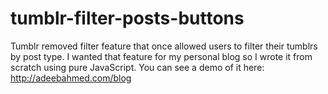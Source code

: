 # tumblr-filter-posts-buttons
Tumblr removed filter feature that once allowed users to filter their tumblrs by post type. I wanted that feature for my personal blog so I wrote it from scratch using pure JavaScript. You can see a demo of it here: http://adeebahmed.com/blog
